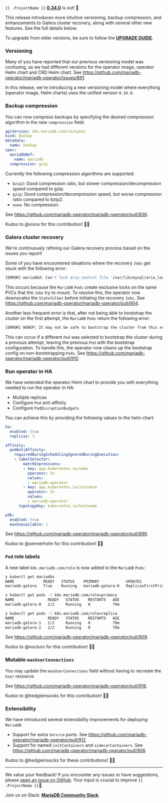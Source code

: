 
`{{ .ProjectName }}` __[0.34.0](https://github.com/mariadb-operator/mariadb-operator/releases/tag/0.34.0)__ is out! 🦭

This release introduces more intuitive versioning, backup compression, and enhancements to Galera cluster recovery, along with several other new features. See the full details below.

To upgrade from older versions, be sure to follow the __[UPGRADE GUIDE](https://github.com/mariadb-operator/mariadb-operator/blob/main/docs/UPGRADE_0.34.0.md)__.

### Versioning

Many of you have reported that our previous versioning model was confusing, as we had different versions for the operator image, operator Helm chart and CRD Helm chart. See https://github.com/mariadb-operator/mariadb-operator/issues/891.

In this release, we're introducing a new versioning model where everything (operator image, Helm charts) uses the unified version `0.34.0`.

### Backup compression

You can now compress backups by specifying the desired compression algorithm in the new `compression` field:

```yaml
apiVersion: k8s.mariadb.com/v1alpha1
kind: Backup
metadata:
  name: backup
spec:
  mariaDbRef:
    name: mariadb
  compression: gzip
```

Currently the following compression algorithms are supported:
- `bzip2`: Good compression ratio, but slower compression/decompression speed compared to gzip.
- `gzip`: Good compression/decompression speed, but worse compression ratio compared to bzip2.
- `none`: No compression.

See https://github.com/mariadb-operator/mariadb-operator/pull/836.

Kudos to @vixns for this contribution! 🙏🏻

### Galera cluster recovery

We're continuously refining our Galera recovery process based on the issues you report!

Some of you have encountered situations where the recovery `Jobs` get stuck with the following error:

```bash
[ERROR] mariadbd: Can't lock aria control file '/var/lib/mysql/aria_log_control' for exclusive use, error: 11. Will retry for 30 seconds
```

This occurs because the `MariaDB` `Pods` create exclusive locks on the same PVCs that the `Jobs` try to mount. To resolve this, the operator now downscales the `StatefulSet` before initiating the recovery `Jobs`. See https://github.com/mariadb-operator/mariadb-operator/pull/904.

Another less frequent error is that, after not being able to bootstrap the cluster on the first attempt, the `MariaDB` `Pods` return the following error:

```bash
[ERROR] WSREP: It may not be safe to bootstrap the cluster from this node. It was not the last one to leave the cluster and may not contain all the updates.
```

This can occur if a different `Pod` was selected to bootstrap the cluster during a previous attempt, leaving the previous `Pod` with the bootstrap configuration. To handle this, the operator now cleans up the bootstrap config on non-bootstrapping `Pods`. See https://github.com/mariadb-operator/mariadb-operator/pull/910

### Run operator in HA

We have extended the operator Helm chart to provide you with everything needed to run the operator in HA:
- Multiple replicas
- Configure `Pod` anti-affinity
- Configure `PodDisruptionBudgets`

You can achieve this by providing the following values to the helm chart:

```yaml
ha:
  enabled: true
  replicas: 3

affinity:
  podAntiAffinity:
    requiredDuringSchedulingIgnoredDuringExecution:
    - labelSelector:
        matchExpressions:
        - key: app.kubernetes.io/name
          operator: In
          values:
          - mariadb-operator
        - key: app.kubernetes.io/instance
          operator: In
          values:
          - mariadb-operator
      topologyKey: kubernetes.io/hostname

pdb:
  enabled: true
  maxUnavailable: 1
```

See https://github.com/mariadb-operator/mariadb-operator/pull/899.

Kudos to @sennerholm for this contribution! 🙏🏻

### `Pod` role labels

A new label `k8s.mariadb.com/role` is now added to the `MariaDB` `Pods`:

```bash
❯ kubectl get mariadbs
NAME             READY   STATUS    PRIMARY            UPDATES                    AGE
mariadb-galera   True    Running   mariadb-galera-0   ReplicasFirstPrimaryLast   79m

❯ kubectl get pods -l k8s.mariadb.com/role=primary
NAME               READY   STATUS    RESTARTS   AGE
mariadb-galera-0   2/2     Running   0          79m

❯ kubectl get pods -l k8s.mariadb.com/role=replica
NAME               READY   STATUS    RESTARTS   AGE
mariadb-galera-1   2/2     Running   0          79m
mariadb-galera-2   2/2     Running   0          79m
```
See https://github.com/mariadb-operator/mariadb-operator/pull/909.

Kudos to @nocturo for this contribution! 🙏🏻

### Mutable `maxUserConnections`

You may update the `maxUserConnections` field without having to recreate the `User` resource.

See https://github.com/mariadb-operator/mariadb-operator/pull/918.

Kudos to @hedgieinsocks for this contribution! 🙏🏻

### Extensibility

We have introduced several extensibility improvements for deploying `MariaDB`:
- Support for extra `Service` ports. See https://github.com/mariadb-operator/mariadb-operator/pull/912
- Support for named `initContainers` and `sidecarContainers`. See https://github.com/mariadb-operator/mariadb-operator/pull/908.

Kudos to @hedgieinsocks for these contributions! 🙏🏻


---

We value your feedback! If you encounter any issues or have suggestions, please [open an issue on GitHub](https://github.com/mariadb-operator/mariadb-operator/issues/new/choose). Your input is crucial to improve `{{ .ProjectName }}`🦭.

Join us on Slack: **[MariaDB Community Slack](https://r.mariadb.com/join-community-slack)**.